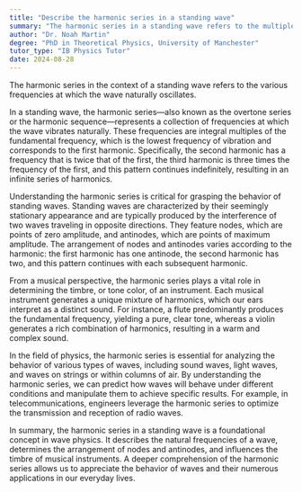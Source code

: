 ```yaml
---
title: "Describe the harmonic series in a standing wave"
summary: "The harmonic series in a standing wave refers to the multiple frequencies at which the wave naturally vibrates."
author: "Dr. Noah Martin"
degree: "PhD in Theoretical Physics, University of Manchester"
tutor_type: "IB Physics Tutor"
date: 2024-08-28
---
```


The harmonic series in the context of a standing wave refers to the various frequencies at which the wave naturally oscillates.

In a standing wave, the harmonic series—also known as the overtone series or the harmonic sequence—represents a collection of frequencies at which the wave vibrates naturally. These frequencies are integral multiples of the fundamental frequency, which is the lowest frequency of vibration and corresponds to the first harmonic. Specifically, the second harmonic has a frequency that is twice that of the first, the third harmonic is three times the frequency of the first, and this pattern continues indefinitely, resulting in an infinite series of harmonics.

Understanding the harmonic series is critical for grasping the behavior of standing waves. Standing waves are characterized by their seemingly stationary appearance and are typically produced by the interference of two waves traveling in opposite directions. They feature nodes, which are points of zero amplitude, and antinodes, which are points of maximum amplitude. The arrangement of nodes and antinodes varies according to the harmonic: the first harmonic has one antinode, the second harmonic has two, and this pattern continues with each subsequent harmonic.

From a musical perspective, the harmonic series plays a vital role in determining the timbre, or tone color, of an instrument. Each musical instrument generates a unique mixture of harmonics, which our ears interpret as a distinct sound. For instance, a flute predominantly produces the fundamental frequency, yielding a pure, clear tone, whereas a violin generates a rich combination of harmonics, resulting in a warm and complex sound.

In the field of physics, the harmonic series is essential for analyzing the behavior of various types of waves, including sound waves, light waves, and waves on strings or within columns of air. By understanding the harmonic series, we can predict how waves will behave under different conditions and manipulate them to achieve specific results. For example, in telecommunications, engineers leverage the harmonic series to optimize the transmission and reception of radio waves.

In summary, the harmonic series in a standing wave is a foundational concept in wave physics. It describes the natural frequencies of a wave, determines the arrangement of nodes and antinodes, and influences the timbre of musical instruments. A deeper comprehension of the harmonic series allows us to appreciate the behavior of waves and their numerous applications in our everyday lives.
    